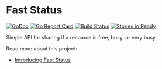 Fast Status
====

[![GoDoc](https://godoc.org/github.com/lazyengineering/faststatus?status.svg)](https://godoc.org/github.com/lazyengineering/faststatus) [![Go Report Card](https://goreportcard.com/badge/github.com/lazyengineering/faststatus)](https://goreportcard.com/report/github.com/lazyengineering/faststatus) [![Build Status](https://travis-ci.org/lazyengineering/faststatus.svg?branch=master)](https://travis-ci.org/lazyengineering/faststatus) [![Stories in Ready](https://badge.waffle.io/lazyengineering/faststatus.png?label=ready&title=Ready)](https://waffle.io/lazyengineering/faststatus)

Simple API for sharing if a resource is free, busy, or very busy

Read more about this project:

- [Introducing Fast Status](http://jessecarl.github.io/blog/2016/05/19/introducing-fast-status/)
